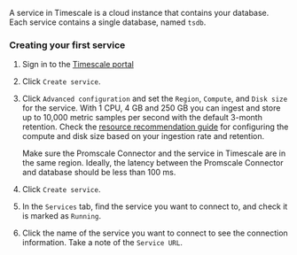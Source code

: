 A service in Timescale is a cloud instance that contains your database.
Each service contains a single database, named `tsdb`.

<Procedure>

### Creating your first service

1.  Sign in to the [Timescale portal][timescale-cloud]
1.  Click `Create service`.
1.  Click `Advanced configuration` and set the `Region`, `Compute`, and `Disk size`
    for the service. With 1&nbsp;CPU, 4&nbsp;GB and 250&nbsp;GB you can ingest and
    store up to 10,000&nbsp;metric samples per second with the default 3-month retention.
    Check the [resource recommendation guide][promscale-resource-recomm] for configuring the compute and
    disk size based on your ingestion rate and retention.

    <Highlight type="note">
    Make sure the Promscale Connector and the service in Timescale are
    in the same region. Ideally, the latency between the Promscale
    Connector and database should be less than 100&nbsp;ms.
    </Highlight>

1.  Click `Create service`.
1.  In the `Services` tab, find the service you want to connect to, and check
    it is marked as `Running`.
1.  Click the name of the service you want to connect to see the connection
    information. Take a note of the `Service URL`.

</Procedure>

[timescale-cloud]: https://console.cloud.timescale.com/
[promscale-resource-recomm]: /promscale/latest/recommendations/resource-recomm/
